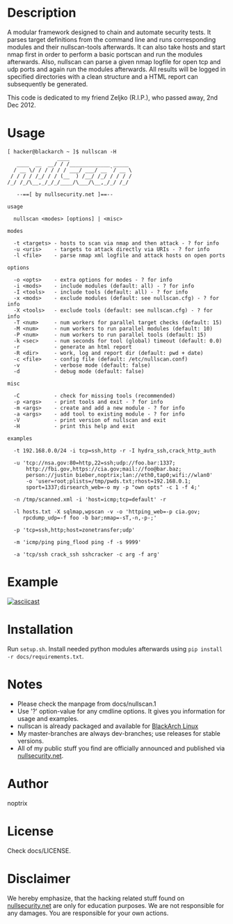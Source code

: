 # Description
A modular framework designed to chain and automate security tests. It parses
target definitions from the command line and runs corresponding modules and
their nullscan-tools afterwards. It can also take hosts and start nmap first in
order to perform a basic portscan and run the modules afterwards. Also, nullscan
can parse a given nmap logfile for open tcp and udp ports and again run the
modules afterwards. All results will be logged in specified directories with a
clean structure and a HTML report can subsequently be generated.

This code is dedicated to my friend Zeljko (R.I.P.), who passed away,
2nd Dec 2012.

# Usage

```
[ hacker@blackarch ~ ]$ nullscan -H
                ____
   ____  __  __/ / /_____________ _____
  / __ \/ / / / / / ___/ ___/ __ `/ __ \
 / / / / /_/ / / (__  ) /__/ /_/ / / / /
/_/ /_/\__,_/_/_/____/\___/\__,_/_/ /_/

   --==[ by nullsecurity.net ]==--

usage

  nullscan <modes> [options] | <misc>

modes

  -t <targets> - hosts to scan via nmap and then attack - ? for info
  -u <uris>    - targets to attack directly via URIs - ? for info
  -l <file>    - parse nmap xml logfile and attack hosts on open ports

options

  -o <opts>    - extra options for modes - ? for info
  -i <mods>    - include modules (default: all) - ? for info
  -I <tools>   - include tools (default: all) - ? for info
  -x <mods>    - exclude modules (default: see nullscan.cfg) - ? for info
  -X <tools>   - exclude tools (default: see nullscan.cfg) - ? for info
  -T <num>     - num workers for parallel target checks (default: 15)
  -M <num>     - num workers to run parallel modules (default: 10)
  -P <num>     - num workers to run parallel tools (default: 15)
  -k <sec>     - num seconds for tool (global) timeout (default: 0.0)
  -r           - generate an html report
  -R <dir>     - work, log and report dir (default: pwd + date)
  -c <file>    - config file (default: /etc/nullscan.conf)
  -v           - verbose mode (default: false)
  -d           - debug mode (default: false)

misc

  -C           - check for missing tools (recommended)
  -p <args>    - print tools and exit - ? for info
  -m <args>    - create and add a new module - ? for info
  -a <args>    - add tool to existing module - ? for info
  -V           - print version of nullscan and exit
  -H           - print this help and exit

examples

  -t 192.168.0.0/24 -i tcp=ssh,http -r -I hydra_ssh,crack_http_auth

  -u 'tcp://nsa.gov:80=http,22=ssh;udp://foo.bar:1337;
      http://fbi.gov,https://cia.gov;mail://foo@bar.baz;
      person://justin bieber,noptrix;lan://eth0,tap0;wifi://wlan0'
      -o 'user=root;plists=/tmp/pwds.txt;rhost=192.168.0.1;
      sport=1337;dirsearch_web=-o my -p "own opts" -c 1 -f 4;'

  -n /tmp/scanned.xml -i 'host=icmp;tcp=default' -r

  -l hosts.txt -X sqlmap,wpscan -v -o 'httping_web=-p cia.gov;
     rpcdump_udp=-f foo -b bar;nmap=-sT,-n,-p-;'

  -p 'tcp=ssh,http;host=zonetransfer;udp'

  -m 'icmp/ping ping_flood ping -f -s 9999'

  -a 'tcp/ssh crack_ssh sshcracker -c arg -f arg'
```

# Example

[![asciicast](https://asciinema.org/a/kUNVbUEIde0e6vtsKiFi5neXb.png)](https://asciinema.org/a/kUNVbUEIde0e6vtsKiFi5neXb)

# Installation

Run `setup.sh`. Install needed python modules afterwards using `pip install -r docs/requirements.txt`.

# Notes

- Please check the manpage from docs/nullscan.1
- Use '?' option-value for any cmdline options. It gives you information for usage and examples.
- nullscan is already packaged and available for [BlackArch Linux](https://www.blackarch.org/)
- My master-branches are always dev-branches; use releases for stable versions.
- All of my public stuff you find are officially announced and published via [nullsecurity.net](https://www.nullsecurity.net).

# Author
noptrix

# License

Check docs/LICENSE.

# Disclaimer
We hereby emphasize, that the hacking related stuff found on
[nullsecurity.net](http://nullsecurity.net/) are only for education purposes.
We are not responsible for any damages. You are responsible for your own
actions.
